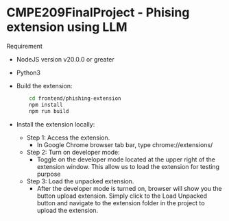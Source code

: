 # CMPE209FinalProject - Phising extension using LLM

Requirement
   - NodeJS version v20.0.0 or greater
   - Python3

- Build the extension:
    ```sh
        cd frontend/phishing-extension
        npm install
        npm run build
    ```

- Install the extension locally:
    - Step 1: Access the extension.
        - In Google Chrome browser tab bar, type chrome://extensions/
    - Step 2: Turn on developer mode:
        - Toggle on the developer mode located at the upper right of the extension window. This allow us to load the extension for testing purpose
    - Step 3: Load the unpacked extension.
        - After the developer mode is turned on, browser will show you the button upload extension. Simply click to the Load Unpacked button and navigate to the extension folder in the project to upload the extension.
